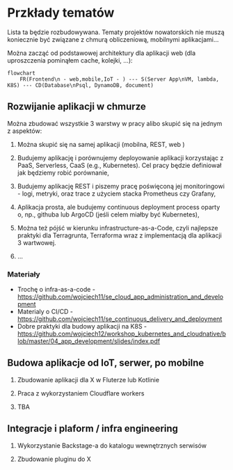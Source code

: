 # Przkłady tematów

Lista ta będzie rozbudowywana. Tematy projektów nowatorskich nie muszą koniecznie być związane z chmurą obliczeniową, mobilnymi aplikacjami...

Można zacząć od podstawowej architektury dla aplikacji web (dla uproszczenia pominąłem cache, kolejki, ...):

```mermaid
flowchart
    FR(Frontend\n - web,mobile,IoT - ) --- S(Server App\nVM, lambda, K8S) --- CD(Database\nPsql, DynamoDB, document)
```

## Rozwijanie aplikacji w chmurze

Można zbudować wszystkie 3 warstwy w pracy alibo skupić się na jednym z aspektów:

1. Można skupić się na samej aplikacji (mobilna, REST, web )

2. Budujemy aplikację i porównujemy deployowanie aplikacji korzystając z PaaS, Serverless, CaaS (e.g., Kubernetes). Cel pracy będzie definiował jak będziemy robić porównanie,

3. Budujemy aplikację REST i piszemy pracę poświęconą jej monitoringowi - logi, metryki, oraz trace z użyciem stacka Prometheus czy Grafany,

4. Aplikacja prosta, ale budujemy continuous deployment process oparty o, np., githuba lub ArgoCD (jeśli celem miałby być Kubernetes),

5. Można też pójść w kierunku infrastructure-as-a-Code, czyli najlepsze praktyki dla Terragrunta, Terraforma wraz z implementacją dla aplikacji 3 wartwowej.

6. ...

### Materiały

- Trochę o infra-as-a-code - https://github.com/wojciech11/se_cloud_app_administration_and_development
- Materialy o CI/CD - https://github.com/wojciech11/se_continuous_delivery_and_deployment
- Dobre praktyki dla budowy aplikacji na K8S - https://github.com/wojciech12/workshop_kubernetes_and_cloudnative/blob/master/04_app_development/slides/index.pdf

## Budowa aplikacje od IoT, serwer, po mobilne

1. Zbudowanie aplikacji dla X w Fluterze lub Kotlinie

2. Praca z wykorzystaniem Cloudflare workers

3. TBA

## Integracje i plaform / infra engineering

1. Wykorzystanie Backstage-a do katalogu wewnętrznych serwisów

2. Zbudowanie pluginu do X
